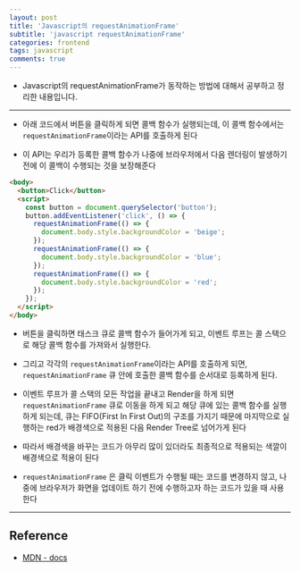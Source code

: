 ```yaml
---
layout: post
title: 'Javascript의 requestAnimationFrame'
subtitle: 'javascript requestAnimationFrame'
categories: frontend
tags: javascript
comments: true
---
```


- Javascript의 requestAnimationFrame가 동작하는 방법에 대해서 공부하고 정리한 내용입니다.

---

- 아래 코드에서 버튼을 클릭하게 되면 콜백 함수가 실행되는데, 이 콜백 함수에서는 `requestAnimationFrame`이라는 API를 호출하게 된다

- 이 API는 우리가 등록한 콜백 함수가 나중에 브라우저에서 다음 렌더링이 발생하기 전에 이 콜백이 수행되는 것을 보장해준다

```html
<body>
  <button>Click</button>
  <script>
    const button = document.querySelector('button');
    button.addEventListener('click', () => {
      requestAnimationFrame(() => {
        document.body.style.backgroundColor = 'beige';
      });
      requestAnimationFrame(() => {
        document.body.style.backgroundColor = 'blue';
      });
      requestAnimationFrame(() => {
        document.body.style.backgroundColor = 'red';
      });
    });
  </script>
</body>
```

- 버튼을 클릭하면 태스크 큐로 콜백 함수가 들어가게 되고, 이벤트 루프는 콜 스택으로 해당 콜백 함수를 가져와서 실행한다.

- 그리고 각각의 `requestAnimationFrame`이라는 API를 호출하게 되면, `requestAnimationFrame` 큐 안에 호출한 콜백 함수를 순서대로 등록하게 된다.

- 이벤트 루프가 콜 스택의 모든 작업을 끝내고 Render을 하게 되면 `requestAnimationFrame` 큐로 이동을 하게 되고 해당 큐에 있는 콜백 함수를 실행하게 되는데, 큐는 FIFO(First In First Out)의 구조를 가지기 때문에 마지막으로 실행하는 red가 배경색으로 적용된 다음 Render Tree로 넘어가게 된다

- 따라서 배경색을 바꾸는 코드가 아무리 많이 있더라도 최종적으로 적용되는 색깔이 배경색으로 적용이 된다

- `requestAnimationFrame` 은 클릭 이벤트가 수행될 때는 코드를 변경하지 않고, 나중에 브라우저가 화면을 업데이트 하기 전에 수행하고자 하는 코드가 있을 때 사용한다

---

## Reference

- [MDN - docs](https://developer.mozilla.org/ko/docs/Web/API/Window/requestAnimationFrame)
